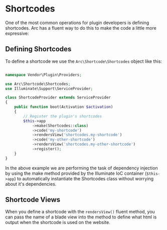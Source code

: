 # Shortcodes

One of the most common operations for plugin developers is defining shortcodes. Arc has a fluent way to do this to make the code a little more expressive:

## Defining Shortcodes

To define a shortcode we use the `Arc\Shortcode\Shortcodes` object like this:

```php

namespace Vendor\Plugin\Providers;

use Arc\Shortcode\Shortcodes;
use Illuminate\Support\ServiceProvider;

class ShortcodeProvider extends ServiceProvider
{
    public function boot(Activation $activation)
    {
        // Register the plugin's shortcodes
        $this->app
            ->make(Shortcodes::class)
            ->code('my-shortcode')
            ->rendersView('shortcodes.my-shortcode')
            ->code('my-other-shortcode')
            ->rendersView('shortcodes.my-other-shortcode')
            ->register();
    }
}
```

In the above example we are performing the task of dependency injection by using the make method provided by the Illuminate IoC container (`$this->app`) to automatically instantiate the Shortcodes class without worrying about it's dependencies.

## Shortcode Views 

When you define a shortcode with the `rendersView()` fluent method, you can pass the name of a blade view into the method to define what html is output when the shortcode is used on the website.  
